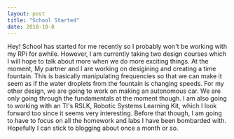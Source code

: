 ```yaml
---
layout: post
title: "School Started"
date: 2018-10-8
---
```


Hey! School has started for me recently so I probably won't be working with my RPi for awhile. However, I am currently taking two design courses which I will hope to talk about more when we do more exciting things. At the moment, My partner and I are working on desigining and creating a time fountain. This is basically manipulating frequencies so that we can make it seem as if the water droplets from the fountain is changing speeds. For my other design, we are going to work on making an autonomous car. We are only going through the fundamentals at the moment though. I am also going to working with an TI's RSLK, Robotic Systems Learning Kit, which I look forward too since it seems very interesting. Before that though, I am going to have to focus on all the homework and labs I have been bombarded with. Hopefully I can stick to blogging about once a month or so.